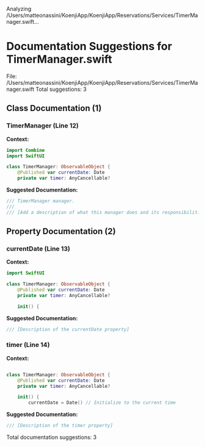 Analyzing /Users/matteonassini/KoenjiApp/KoenjiApp/Reservations/Services/TimerManager.swift...
# Documentation Suggestions for TimerManager.swift

File: /Users/matteonassini/KoenjiApp/KoenjiApp/Reservations/Services/TimerManager.swift
Total suggestions: 3

## Class Documentation (1)

### TimerManager (Line 12)

**Context:**

```swift
import Combine
import SwiftUI

class TimerManager: ObservableObject {
    @Published var currentDate: Date
    private var timer: AnyCancellable?

```

**Suggested Documentation:**

```swift
/// TimerManager manager.
///
/// [Add a description of what this manager does and its responsibilities]
```

## Property Documentation (2)

### currentDate (Line 13)

**Context:**

```swift
import SwiftUI

class TimerManager: ObservableObject {
    @Published var currentDate: Date
    private var timer: AnyCancellable?

    init() {
```

**Suggested Documentation:**

```swift
/// [Description of the currentDate property]
```

### timer (Line 14)

**Context:**

```swift

class TimerManager: ObservableObject {
    @Published var currentDate: Date
    private var timer: AnyCancellable?

    init() {
        currentDate = Date() // Initialize to the current time
```

**Suggested Documentation:**

```swift
/// [Description of the timer property]
```


Total documentation suggestions: 3

